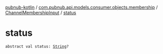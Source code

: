 [pubnub-kotlin](../../index.md) / [com.pubnub.api.models.consumer.objects.membership](../index.md) / [ChannelMembershipInput](index.md) / [status](./status.md)

# status

`abstract val status: `[`String`](https://kotlinlang.org/api/latest/jvm/stdlib/kotlin/-string/index.html)`?`